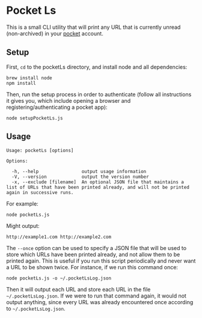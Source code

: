 # Pocket Ls

This is a small CLI utility that will print any URL that is currently unread (non-archived) in your [pocket](https://getpocket.com) account.

## Setup

First, `cd` to the pocketLs directory, and install node and all dependencies:

```
brew install node
npm install
```

Then, run the setup process in order to authenticate (follow all instructions it gives you, which include opening a browser and registering/authenticating a pocket app):

```
node setupPocketLs.js
```

## Usage

```
Usage: pocketLs [options]

Options:

  -h, --help                output usage information
  -V, --version             output the version number
  -x, --exclude [filename]  An optional JSON file that maintains a list of URLs that have been printed already, and will not be printed again in successive runs.
```

For example:

```
node pocketLs.js
```

Might output:

```
http://example1.com http://example2.com
```

The `--once` option can be used to specify a JSON file that will be used to store which URLs have been printed already, and not allow them to be printed again. This is useful if you run this script periodically and never want a URL to be shown twice. For instance, if we run this command once:

```
node pocketLs.js -o ~/.pocketLsLog.json
```

Then it will output each URL and store each URL in the file `~/.pocketLsLog.json`. If we were to run that command again, it would not output anything, since every URL was already encountered once according to `~/.pocketLsLog.json`.
